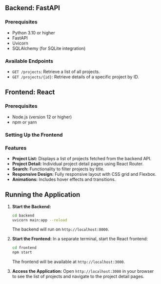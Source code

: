 ## Backend: FastAPI

### Prerequisites

- Python 3.10 or higher
- FastAPI
- Uvicorn
- SQLAlchemy (for SQLite integration)

### Available Endpoints

- `GET /projects`: Retrieve a list of all projects.
- `GET /projects/{id}`: Retrieve details of a specific project by ID.

## Frontend: React

### Prerequisites

- Node.js (version 12 or higher)
- npm or yarn

### Setting Up the Frontend

### Features

- **Project List:** Displays a list of projects fetched from the backend API.
- **Project Detail:** Individual project detail pages using React Router.
- **Search:** Functionality to filter projects by title.
- **Responsive Design:** Fully responsive layout with CSS grid and Flexbox.
- **Animations:** Includes hover effects and transitions.

## Running the Application

1. **Start the Backend:**
   ```bash
   cd backend
   uvicorn main:app --reload
   ```
   The backend will run on `http://localhost:8000`.

2. **Start the Frontend:**
   In a separate terminal, start the React frontend:

   ```bash
   cd frontend
   npm start
   ```
   The frontend will be available at `http://localhost:3000`.

3. **Access the Application:**
   Open `http://localhost:3000` in your browser to see the list of projects and navigate to the project detail pages.
